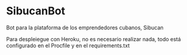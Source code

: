 # SibucanBot
Bot para la plataforma de los emprendedores cubanos, Sibucan

Para despleiegue con Heroku, no es necesario realizar nada, todo está configurado en el Procfile y en el requirements.txt